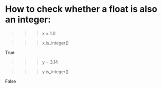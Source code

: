
# How to check whether a float is also an integer:

>>> x = 1.0

>>> x.is_integer() 

True

>>> y = 3.14

>>> y.is_integer()

False